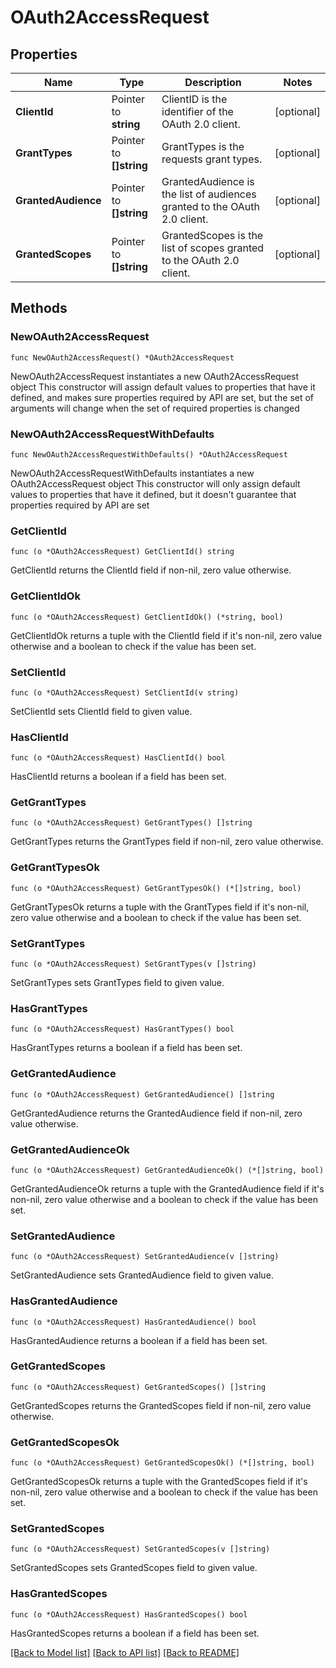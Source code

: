# OAuth2AccessRequest

## Properties

Name | Type | Description | Notes
------------ | ------------- | ------------- | -------------
**ClientId** | Pointer to **string** | ClientID is the identifier of the OAuth 2.0 client. | [optional] 
**GrantTypes** | Pointer to **[]string** | GrantTypes is the requests grant types. | [optional] 
**GrantedAudience** | Pointer to **[]string** | GrantedAudience is the list of audiences granted to the OAuth 2.0 client. | [optional] 
**GrantedScopes** | Pointer to **[]string** | GrantedScopes is the list of scopes granted to the OAuth 2.0 client. | [optional] 

## Methods

### NewOAuth2AccessRequest

`func NewOAuth2AccessRequest() *OAuth2AccessRequest`

NewOAuth2AccessRequest instantiates a new OAuth2AccessRequest object
This constructor will assign default values to properties that have it defined,
and makes sure properties required by API are set, but the set of arguments
will change when the set of required properties is changed

### NewOAuth2AccessRequestWithDefaults

`func NewOAuth2AccessRequestWithDefaults() *OAuth2AccessRequest`

NewOAuth2AccessRequestWithDefaults instantiates a new OAuth2AccessRequest object
This constructor will only assign default values to properties that have it defined,
but it doesn't guarantee that properties required by API are set

### GetClientId

`func (o *OAuth2AccessRequest) GetClientId() string`

GetClientId returns the ClientId field if non-nil, zero value otherwise.

### GetClientIdOk

`func (o *OAuth2AccessRequest) GetClientIdOk() (*string, bool)`

GetClientIdOk returns a tuple with the ClientId field if it's non-nil, zero value otherwise
and a boolean to check if the value has been set.

### SetClientId

`func (o *OAuth2AccessRequest) SetClientId(v string)`

SetClientId sets ClientId field to given value.

### HasClientId

`func (o *OAuth2AccessRequest) HasClientId() bool`

HasClientId returns a boolean if a field has been set.

### GetGrantTypes

`func (o *OAuth2AccessRequest) GetGrantTypes() []string`

GetGrantTypes returns the GrantTypes field if non-nil, zero value otherwise.

### GetGrantTypesOk

`func (o *OAuth2AccessRequest) GetGrantTypesOk() (*[]string, bool)`

GetGrantTypesOk returns a tuple with the GrantTypes field if it's non-nil, zero value otherwise
and a boolean to check if the value has been set.

### SetGrantTypes

`func (o *OAuth2AccessRequest) SetGrantTypes(v []string)`

SetGrantTypes sets GrantTypes field to given value.

### HasGrantTypes

`func (o *OAuth2AccessRequest) HasGrantTypes() bool`

HasGrantTypes returns a boolean if a field has been set.

### GetGrantedAudience

`func (o *OAuth2AccessRequest) GetGrantedAudience() []string`

GetGrantedAudience returns the GrantedAudience field if non-nil, zero value otherwise.

### GetGrantedAudienceOk

`func (o *OAuth2AccessRequest) GetGrantedAudienceOk() (*[]string, bool)`

GetGrantedAudienceOk returns a tuple with the GrantedAudience field if it's non-nil, zero value otherwise
and a boolean to check if the value has been set.

### SetGrantedAudience

`func (o *OAuth2AccessRequest) SetGrantedAudience(v []string)`

SetGrantedAudience sets GrantedAudience field to given value.

### HasGrantedAudience

`func (o *OAuth2AccessRequest) HasGrantedAudience() bool`

HasGrantedAudience returns a boolean if a field has been set.

### GetGrantedScopes

`func (o *OAuth2AccessRequest) GetGrantedScopes() []string`

GetGrantedScopes returns the GrantedScopes field if non-nil, zero value otherwise.

### GetGrantedScopesOk

`func (o *OAuth2AccessRequest) GetGrantedScopesOk() (*[]string, bool)`

GetGrantedScopesOk returns a tuple with the GrantedScopes field if it's non-nil, zero value otherwise
and a boolean to check if the value has been set.

### SetGrantedScopes

`func (o *OAuth2AccessRequest) SetGrantedScopes(v []string)`

SetGrantedScopes sets GrantedScopes field to given value.

### HasGrantedScopes

`func (o *OAuth2AccessRequest) HasGrantedScopes() bool`

HasGrantedScopes returns a boolean if a field has been set.


[[Back to Model list]](../README.md#documentation-for-models) [[Back to API list]](../README.md#documentation-for-api-endpoints) [[Back to README]](../README.md)



